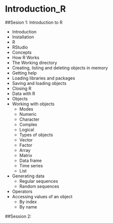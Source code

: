 # Introduction_R

##Sesion 1: Introduction to R
*	Introduction
*	Installation
  *	R
  *	RStudio
*	Concepts
  *	How R Works
  *	The Working directory
  *	Creating, listing and deleting objects in memory
  *	Getting help
  *	Loading libraries and packages
  * Saving and loading objects
  *	Closing R
*	Data with R
  *	Objects
  *	Working with objects
    *	Modes
      *	Numeric
      *	Character
      *	Complex
      *	Logical
    *	Types of objects
      *	Vector
      *	Factor
      *	Array
      *	Matrix
      *	Data frame
      *	Time series
      *	List
  *	Generating data
    *	Regular sequences
    *	Random sequences
  * Operators
  * Accessing values of an object
    * By index
    * By name

##Session 2:
